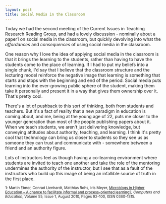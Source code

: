 ```yaml
---
layout: post
title: Social Media in the Classroom
---
```


Today we had the second meeting of the Current Issues in Teaching Research Reading Group, and had a lovely discussion - nominally about a paper1 on social media in the classroom, but quickly devolving into what the *affordances* and *consequences* of using social media in the classroom.

One reason why I love the idea of applying social media in the classroom is that it brings the learning to the students, rather than having to have the students come to the place of learning. If I had to put my beliefs into a single chunk, I'd say that I believe that the classroom structure and the lecturing model reinforce the negative image that learning is something that starts and stops with the beginning and end of the period. Social media puts learning into the ever-growing public sphere of the student, making them take it personally and present it in a way that gives them ownership over it. That's pretty cool.

There's a lot of pushback to this sort of thinking, both from students and teachers. But it's a fact of reality that a new paradigm in education is coming about, and me, being at the young age of 22, puts me closer to the younger generation than most of the people publishing papers about it. When we teach students, we aren't just delivering knowledge, but conveying attitudes about authority, teaching, and learning. I think it's pretty cool that technology can bring us closer to students so they see us as someone they can trust and communicate with - somewhere between a friend and an authority figure.

Lots of instructors feel as though having a co-learning environment where students are invited to teach one another and take the role of the mentoring undermines the authority of the instructor, but I see that as a fault of the instructors who build up this image of being an infallible source of truth in the first place.

<sub>**1**: Martin Ebner, Conrad Lienhardt, Matthias Rohs, Iris Meyer, [Microblogs in Higher Education – A chance to facilitate informal and process-oriented learning?](http://dx.doi.org/10.1016/j.compedu.2009.12.006), *Computers and Education*, Volume 55, Issue 1, August 2010, Pages 92-100, ISSN 0360-1315.</sub>
